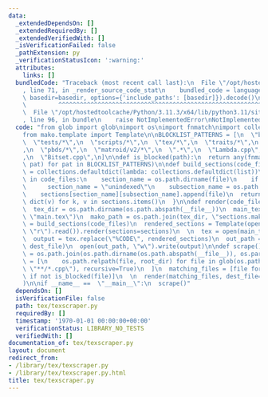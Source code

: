 ```yaml
---
data:
  _extendedDependsOn: []
  _extendedRequiredBy: []
  _extendedVerifiedWith: []
  _isVerificationFailed: false
  _pathExtension: py
  _verificationStatusIcon: ':warning:'
  attributes:
    links: []
  bundledCode: "Traceback (most recent call last):\n  File \"/opt/hostedtoolcache/Python/3.11.3/x64/lib/python3.11/site-packages/onlinejudge_verify/documentation/build.py\"\
    , line 71, in _render_source_code_stat\n    bundled_code = language.bundle(stat.path,\
    \ basedir=basedir, options={'include_paths': [basedir]}).decode()\n          \
    \         ^^^^^^^^^^^^^^^^^^^^^^^^^^^^^^^^^^^^^^^^^^^^^^^^^^^^^^^^^^^^^^^^^^^^^^^^^^^^^^^^^\n\
    \  File \"/opt/hostedtoolcache/Python/3.11.3/x64/lib/python3.11/site-packages/onlinejudge_verify/languages/python.py\"\
    , line 96, in bundle\n    raise NotImplementedError\nNotImplementedError\n"
  code: "from glob import glob\nimport os\nimport fnmatch\nimport collections\n\n\
    from mako.template import Template\n\nBLOCKLIST_PATTERNS = [\n  \"bits/*\",\n\
    \  \"tests/*\",\n  \"scripts/*\",\n  \"tex/*\",\n  \"traits/*\",\n  \"utils/*\"\
    ,\n  \"pbds/*\",\n  \"matroid/v2/*\",\n  \".*\",\n  \"Lambda.cpp\",\n  \"HashMap.cpp\"\
    ,\n  \"Bitset.cpp\",\n]\n\ndef is_blocked(path):\n  return any(fnmatch.fnmatch(path,\
    \ pat) for pat in BLOCKLIST_PATTERNS)\n\ndef build_sections(code_files):\n  sections\
    \ = collections.defaultdict(lambda: collections.defaultdict(list))\n  for file\
    \ in code_files:\n    section_name = os.path.dirname(file)\n    if not section_name:\n\
    \      section_name = \"unindexed\"\n    subsection_name = os.path.splitext(os.path.basename(file))[0]\n\
    \    sections[section_name][subsection_name].append(file)\n  return {\n    k:\
    \ dict(v) for k, v in sections.items()\n  }\n\ndef render(code_files, dest_file):\n\
    \  tex_dir = os.path.dirname(os.path.abspath(__file__))\n  main_tex = os.path.join(tex_dir,\
    \ \"main.tex\")\n  mako_path = os.path.join(tex_dir, \"sections.mako\")\n\n  sections\
    \ = build_sections(code_files)\n  rendered_sections = Template(open(mako_path,\
    \ \"r\").read()).render(sections=sections)\n  \n  tex = open(main_tex, \"r\").read()\n\
    \  output = tex.replace(\"%CODE\", rendered_sections)\n  out_path = os.path.join(tex_dir,\
    \ dest_file)\n  open(out_path, \"w\").write(output)\n\ndef scrape():\n  root_dir\
    \ = os.path.join(os.path.dirname(os.path.abspath(__file__)), os.pardir)\n  candidate_files\
    \ = [\n    os.path.relpath(file, root_dir) for file in glob(os.path.join(root_dir,\
    \ \"**/*.cpp\"), recursive=True)\n  ]\n  matching_files = [file for file in candidate_files\
    \ if not is_blocked(file)]\n  \n  render(matching_files, dest_file=\"result.tex\"\
    )\n\nif __name__ ==  \"__main__\":\n  scrape()"
  dependsOn: []
  isVerificationFile: false
  path: tex/texscraper.py
  requiredBy: []
  timestamp: '1970-01-01 00:00:00+00:00'
  verificationStatus: LIBRARY_NO_TESTS
  verifiedWith: []
documentation_of: tex/texscraper.py
layout: document
redirect_from:
- /library/tex/texscraper.py
- /library/tex/texscraper.py.html
title: tex/texscraper.py
---
```

